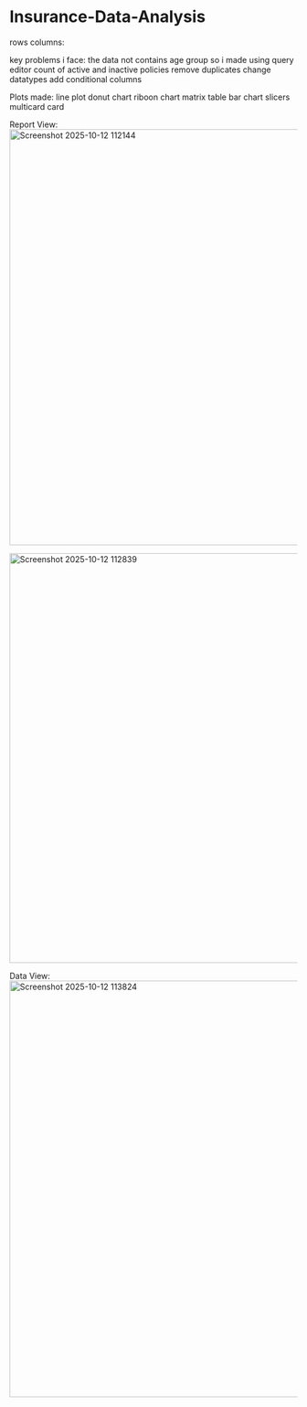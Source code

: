 # Insurance-Data-Analysis


rows
columns:

key problems i face:
the data not contains age group so i made using query editor
count of active and inactive policies
remove duplicates
change datatypes
add conditional columns


Plots made:
line plot
donut chart
riboon chart
matrix
table
bar chart
slicers
multicard
card


Report View:
<img width="1288" height="728" alt="Screenshot 2025-10-12 112144" src="https://github.com/user-attachments/assets/715db614-ace4-4829-bce5-dadd30d8f900" />

<img width="1271" height="717" alt="Screenshot 2025-10-12 112839" src="https://github.com/user-attachments/assets/35182f5f-339d-4993-99df-cc06ba2ddeab" />

Data View:
<img width="1561" height="729" alt="Screenshot 2025-10-12 113824" src="https://github.com/user-attachments/assets/ec16d10d-c498-47c6-8562-f7e0b78f444a" />





